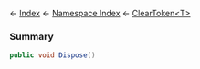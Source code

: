 ← [Index](Api-Index) ← [Namespace Index](Namespace-Index) ← [ClearToken\<T\>](System.Collections.Generic.ClearToken`1)

### Summary

```csharp
public void Dispose()
```


